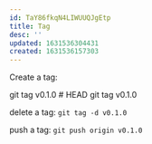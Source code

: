 ```yaml
---
id: TaY86fkqN4LIWUUQJgEtp
title: Tag
desc: ''
updated: 1631536304431
created: 1631536157303
---
```


Create a tag:

git tag v0.1.0 # HEAD
git tag v0.1.0 <commit>

delete a tag: `git tag -d v0.1.0`

push a tag: `git push origin v0.1.0`

